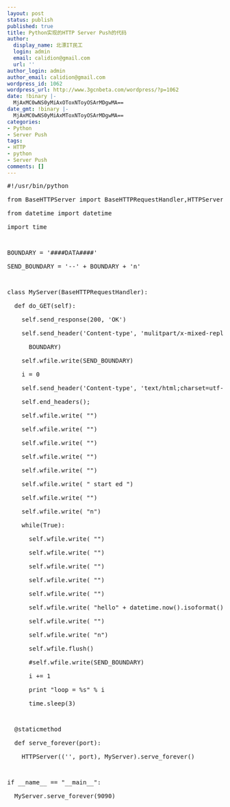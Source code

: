 ```yaml
---
layout: post
status: publish
published: true
title: Python实现的HTTP Server Push的代码
author:
  display_name: 北漂IT民工
  login: admin
  email: calidion@gmail.com
  url: ''
author_login: admin
author_email: calidion@gmail.com
wordpress_id: 1062
wordpress_url: http://www.3gcnbeta.com/wordpress/?p=1062
date: !binary |-
  MjAxMC0wNS0yMiAxOToxNToyOSArMDgwMA==
date_gmt: !binary |-
  MjAxMC0wNS0yMiAxMToxNToyOSArMDgwMA==
categories:
- Python
- Server Push
tags:
- HTTP
- python
- Server Push
comments: []
---
```

<pre name="code" class="py">
#!/usr/bin/python<br />
from BaseHTTPServer import BaseHTTPRequestHandler,HTTPServer<br />
from datetime import datetime<br />
import time</p>
<p>BOUNDARY = '####DATA####'<br />
SEND_BOUNDARY = '--' + BOUNDARY + 'n'</p>
<p>class MyServer(BaseHTTPRequestHandler):<br />
  def do_GET(self):<br />
    self.send_response(200, 'OK')<br />
    self.send_header('Content-type', 'mulitpart/x-mixed-replace;boundary=' +<br />
      BOUNDARY)<br />
    self.wfile.write(SEND_BOUNDARY)<br />
    i = 0<br />
    self.send_header('Content-type', 'text/html;charset=utf-8')<br />
    self.end_headers();<br />
    self.wfile.write( "<html>")<br />
    self.wfile.write( "<head>")<br />
    self.wfile.write( "<title>Hello world</title>")<br />
    self.wfile.write( "</head>")<br />
    self.wfile.write( "<body>")<br />
    self.wfile.write( "<a> start ed </a>")<br />
    self.wfile.write( "</body>")<br />
    self.wfile.write( "</html>n")<br />
    while(True):<br />
      self.wfile.write( "<html>")<br />
      self.wfile.write( "<head>")<br />
      self.wfile.write( "<title>Hello world</title>")<br />
      self.wfile.write( "</head>")<br />
      self.wfile.write( "<body>")<br />
      self.wfile.write( "<a>hello" + datetime.now().isoformat() + "</a>")<br />
      self.wfile.write( "</body>")<br />
      self.wfile.write( "</html>n")<br />
      self.wfile.flush()<br />
      #self.wfile.write(SEND_BOUNDARY)<br />
      i += 1<br />
      print "loop = %s" % i<br />
      time.sleep(3)</p>
<p>  @staticmethod<br />
  def serve_forever(port):<br />
    HTTPServer(('', port), MyServer).serve_forever()</p>
<p>if __name__ == "__main__":<br />
  MyServer.serve_forever(9090)<br />
</pre></p>
